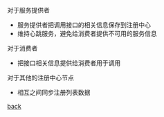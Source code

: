对于服务提供者  
- 服务提供者把调用接口的相关信息保存到注册中心  
- 维持心跳服务，避免给消费者提供不可用的服务信息  

对于消费者  
- 把接口相关信息提供给消费者用于调用  

对于其他的注册中心节点  
- 相互之间同步注册列表数据  

[back](../2.md)  
